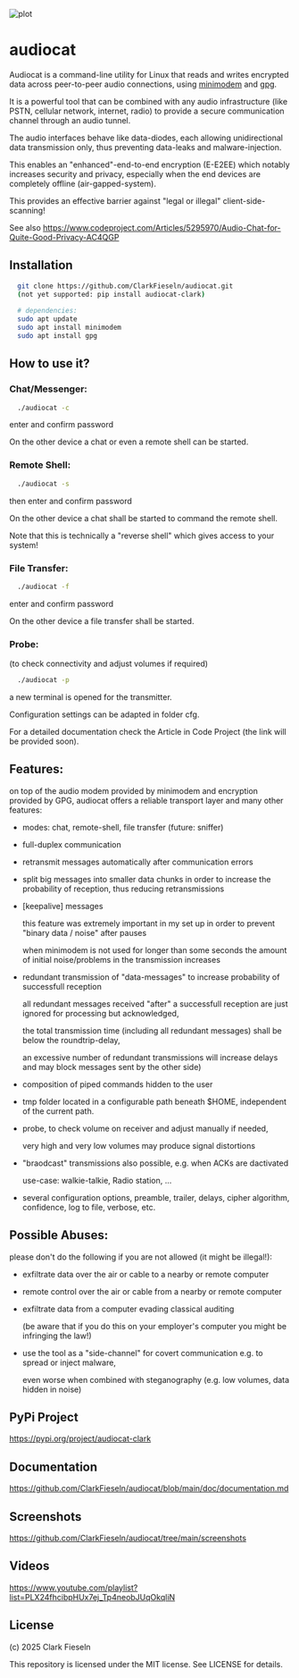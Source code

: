 ![plot](./audiocat_clark/audiocat.png)

# audiocat
Audiocat is a command-line utility for Linux that reads and writes encrypted data across peer-to-peer audio connections, using [minimodem](https://github.com/kamalmostafa/minimodem "minimodem") and [gpg](https://github.com/gpg/gnupg "gpg").

It is a powerful tool that can be combined with any audio infrastructure (like PSTN, cellular network, internet, radio) to provide a secure communication channel through an audio tunnel.

The audio interfaces behave like data-diodes, each allowing unidirectional data transmission only, thus preventing data-leaks and malware-injection.

This enables an "enhanced"-end-to-end encryption (E-E2EE) which notably increases security and privacy, especially when the end devices are completely offline (air-gapped-system).

This provides an effective barrier against "legal or illegal" client-side-scanning!

See also <https://www.codeproject.com/Articles/5295970/Audio-Chat-for-Quite-Good-Privacy-AC4QGP>


## Installation
```sh
  git clone https://github.com/ClarkFieseln/audiocat.git
  (not yet supported: pip install audiocat-clark)
  
  # dependencies:
  sudo apt update
  sudo apt install minimodem
  sudo apt install gpg
```

## How to use it?
### Chat/Messenger:

```sh
  ./audiocat -c
```
enter and confirm password

On the other device a chat or even a remote shell can be started.

### Remote Shell:

```sh
  ./audiocat -s
```
then enter and confirm password

On the other device a chat shall be started to command the remote shell.

Note that this is technically a "reverse shell" which gives access to your system!

### File Transfer:

```sh
  ./audiocat -f
```
enter and confirm password

On the other device a file transfer shall be started.

### Probe:
(to check connectivity and adjust volumes if required)

```sh
  ./audiocat -p
```
a new terminal is opened for the transmitter.

Configuration settings can be adapted in folder cfg.

For a detailed documentation check the Article in Code Project (the link will be provided soon).

## Features:
on top of the audio modem provided by minimodem and encryption provided by GPG, audiocat offers a reliable transport layer and many other features:

- modes: chat, remote-shell, file transfer (future: sniffer)

- full-duplex communication

- retransmit messages automatically after communication errors

- split big messages into smaller data chunks in order to increase the probability of reception, thus reducing retransmissions

- [keepalive] messages

  this feature was extremely important in my set up in order to prevent "binary data / noise" after pauses
  
  when minimodem is not used for longer than some seconds the amount of initial noise/problems in the transmission increases
  
- redundant transmission of "data-messages" to increase probability of successfull reception

   all redundant messages received "after" a successfull reception are just ignored for processing but acknowledged,
   
   the total transmission time (including all redundant messages) shall be below the roundtrip-delay,
   
   an excessive number of redundant transmissions will increase delays and may block messages sent by the other side)
   
- composition of piped commands hidden to the user

- tmp folder located in a configurable path beneath $HOME, independent of the current path.

- probe, to check volume on receiver and adjust manually if needed,

  very high and very low volumes may produce signal distortions
  
- "braodcast" transmissions also possible, e.g. when ACKs are dactivated

   use-case: walkie-talkie, Radio station, ...
   
- several configuration options, preamble, trailer, delays, cipher algorithm, confidence, log to file, verbose, etc.

## Possible Abuses:
please don't do the following if you are not allowed (it might be illegal!):

- exfiltrate data over the air or cable to a nearby or remote computer

- remote control over the air or cable from a nearby or remote computer

- exfiltrate data from a computer evading classical auditing

  (be aware that if you do this on your employer's computer you might be infringing the law!)
  
- use the tool as a "side-channel" for covert communication e.g. to spread or inject malware,

  even worse when combined with steganography (e.g. low volumes, data hidden in noise)
  
## PyPi Project

https://pypi.org/project/audiocat-clark

## Documentation

https://github.com/ClarkFieseln/audiocat/blob/main/doc/documentation.md

## Screenshots

https://github.com/ClarkFieseln/audiocat/tree/main/screenshots

## Videos

https://www.youtube.com/playlist?list=PLX24fhcibpHUx7ej_Tp4neobJUqOkqliN

## License

(c) 2025 Clark Fieseln

This repository is licensed under the MIT license. See LICENSE for details.
